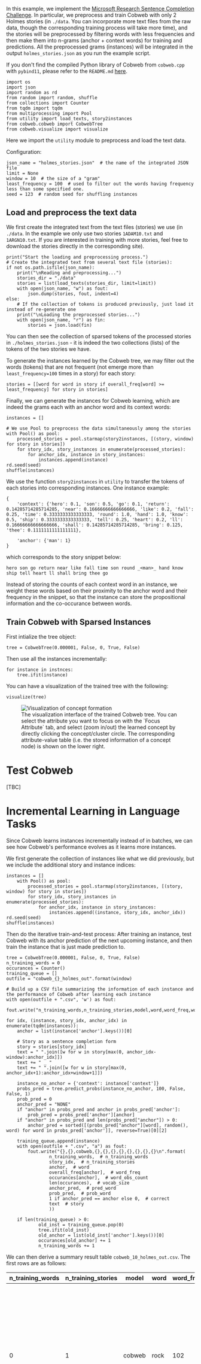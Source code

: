 In this example, we implement the [Microsoft Research Sentence Completion Challenge](https://www.microsoft.com/en-us/research/project/msr-sentence-completion-challenge/overview/). In particular, we preprocess and train Cobweb with only 2 Holmes stories (in `./data`. You can incorporate more text files from the raw data, though the corresponding training process will take more time), and the stories will be preprocessed by filtering words with less frequencies and then make them into n-grams (anchor + context words) for training and predictions. All the preprocessed grams (instances) will be integrated in the output `holmes_stories.json` as you run the example script. 

If you don't find the compiled Python library of Cobweb from `cobweb.cpp` with `pybind11`, please refer to the `README.md` [here](https://github.com/Teachable-AI-Lab/cobweb/tree/main). 

    import os
    import json
    import random as rd
    from random import random, shuffle
    from collections import Counter
    from tqdm import tqdm
    from multiprocessing import Pool
    from utility import load_texts, story2instances
    from cobweb.cobweb import CobwebTree
    from cobweb.visualize import visualize

Here we import the `utility` module to preprocess and load the text data.

Configuration:

    json_name = "holmes_stories.json"  # the name of the integrated JSON file
    limit = None
    window = 10  # the size of a "gram"
    least_frequency = 100  # used to filter out the words having frequency less than some specified one.
    seed = 123  # random seed for shuffling instances


## Load and preprocess the text data

We first create the integrated text from the text files (stories) we use (in `./data`. In the example we only use two stories `1ADAM10.txt` and `1ARGN10.txt`. If you are interested in training with more stories, feel free to download the stories directly in the corresponding site).

    print("Start the loading and preprocessing process.")
    # Create the integrated text from several text file (stories):
    if not os.path.isfile(json_name):
        print("\nReading and preprocessing...")
        stories_dir = "./data"
        stories = list(load_texts(stories_dir, limit=limit))
        with open(json_name, "w") as fout:
            json.dump(stories, fout, indent=4)
    else:
        # If the collection of tokens is produced previously, just load it instead of re-generate one
        print("\nLoading the preprocessed stories...")
        with open(json_name, "r") as fin:
            stories = json.load(fin)

You can then see the collection of sparsed tokens of the processed stories in `./holmes_stories.json` - it is  indeed the two collections (lists) of the tokens of the two stories we have.

To generate the instances learned by the Cobweb tree, we may filter out the words (tokens) that are not frequent (not emerge more than `least_frequency=100` times in a story) for each story:

    stories = [[word for word in story if overall_freq[word] >= least_frequency] for story in stories]

Finally, we can generate the instances for Cobweb learning, which are indeed the grams each with an anchor word and its context words:

    instances = []

    # We use Pool to preprocess the data simultaneously among the stories
    with Pool() as pool:
        processed_stories = pool.starmap(story2instances, [(story, window) for story in stories])
        for story_idx, story_instances in enumerate(processed_stories):
            for anchor_idx, instance in story_instances:
                instances.append(instance)
    rd.seed(seed)
    shuffle(instances)

We use the function `story2instances` in `utility` to transfer the tokens of each stories into corresponding instances. One instance example:

    {
        'context': {'hero': 0.1, 'son': 0.5, 'go': 0.1, 'return': 0.14285714285714285, 'near': 0.16666666666666666, 'like': 0.2, 'fall': 0.25, 'time': 0.3333333333333333, 'round': 1.0, 'hand': 1.0, 'know': 0.5, 'ship': 0.3333333333333333, 'tell': 0.25, 'heart': 0.2, 'll': 0.16666666666666666, 'shall': 0.14285714285714285, 'bring': 0.125, 'thee': 0.1111111111111111}, 
        
        'anchor': {'man': 1}
    }

which corresponds to the story snippet below:

    hero son go return near like fall time son round _<man>_ hand know ship tell heart ll shall bring thee go

Instead of storing the counts of each context word in an instance, we weight these words based on their proximity to the anchor word and their frequency in the snippet, so that the instance can store the propositional information and the co-occurance between words.


## Train Cobweb with Sparsed Instances

First intialize the tree object:

    tree = CobwebTree(0.000001, False, 0, True, False)

Then use all the instances incrementally:

    for instance in instnces:
        tree.ifit(instance)

You can have a visualization of the trained tree with the following:

    visualize(tree)

<figure>
    <img src="./viz-example.png"
         alt="Visualization of concept formation">
    <figcaption>The visualization interface of the trained Cobweb tree. You can select the attribute you want to focus on with the `Focus Attribute` tab, and select (zoom in/out) the learned concept by directly clicking the concept/cluster circle. The corresponding attribute-value table (i.e. the stored information of a concept node) is shown on the lower right. </figcaption>
</figure>

# Test Cobweb

[TBC]

# Incremental Learning in Language Tasks

Since Cobweb learns instances incrementally instead of in batches, we can see how Cobweb's performance evolves as it learns more instances.

We first generate the collection of instances like what we did previously, but we include the additional story and instance indices:

    instances = []
        with Pool() as pool:
            processed_stories = pool.starmap(story2instances, [(story, window) for story in stories])
            for story_idx, story_instances in enumerate(processed_stories):
                for anchor_idx, instance in story_instances:
                    instances.append((instance, story_idx, anchor_idx))
    rd.seed(seed)
    shuffle(instances)

Then do the iterative train-and-test process: After training an instance, test Cobweb with its anchor prediction of the next upcoming instance, and then train the instance that is just made prediction to.

    tree = CobwebTree(0.000001, False, 0, True, False)
    n_training_words = 0
    occurances = Counter()
    training_queue = []
    outfile = "cobweb_{}_holmes_out".format(window)

    # Build up a CSV file summarizing the information of each instance and the performance of Cobweb after learning each instance
    with open(outfile + ".csv", 'w') as fout:
            fout.write("n_training_words,n_training_stories,model,word,word_freq,word_obs_count,vocab_size,pred_word,prob_word,correct,story\n")

    for idx, (instance, story_idx, anchor_idx) in enumerate(tqdm(instances)):
        anchor = list(instance['anchor'].keys())[0]

        # Story as a sentence completion form
        story = stories[story_idx]
        text = " ".join([w for w in story[max(0, anchor_idx-window):anchor_idx]])
        text += " _ "
        text += " ".join([w for w in story[max(0, anchor_idx+1):anchor_idx+window+1]])

        instance_no_anchor = {'context': instance['context']}
        probs_pred = tree.predict_probs(instance_no_anchor, 100, False, False, 1)
        prob_pred = 0
        anchor_pred = "NONE"
        if "anchor" in probs_pred and anchor in probs_pred['anchor']:
            prob_pred = probs_pred['anchor'][anchor]
        if "anchor" in probs_pred and len(probs_pred["anchor"]) > 0:
            anchor_pred = sorted([(probs_pred["anchor"][word], random(), word) for word in probs_pred['anchor']], reverse=True)[0][2]

        training_queue.append(instance)
        with open(outfile + ".csv", "a") as fout:
            fout.write("{},{},cobweb,{},{},{},{},{},{},{},{}\n".format(
                    n_training_words,  # n_training_words
                    story_idx,  # n_training_stories
                    anchor,  # word
                    overall_freq[anchor],  # word_freq
                    occurances[anchor],  # word_obs_count
                    len(occurances),  # vocab_size
                    anchor_pred,  # pred_word
                    prob_pred,  # prob_word
                    1 if anchor_pred == anchor else 0,  # correct
                    text  # story
                    ))

        if len(training_queue) > 0:
                old_inst = training_queue.pop(0)
                tree.ifit(old_inst)
                old_anchor = list(old_inst['anchor'].keys())[0]
                occurances[old_anchor] += 1
                n_training_words += 1

We can then derive a summary result table `cobweb_10_holmes_out.csv`. The first rows are as follows:

| n_training_words  |  n_training_stories | model |  word  |  word_freq  | word_obs_count | vocab_size | pred_word |  prob_word  | correct | story |
| -----  |  ----- | ----- |  -----  |  -----  | ----- | ----- | ----- |  -----  | ----- | -------------------------------------------- |
| 0  | 1  | cobweb  | rock  |  102 | 0 |  0  | NONE  |  0  | 0  | far like hero ll ship like sea rock ship hand _ ship like rock rock god man ship hero time sea |
| 1 |  1  | cobweb | thou  |  184| 0  | 1   |rock  |  0  | 0  | hero ship land son hand ll bring come let ship _ thy god thou take far ll spake heart son fall|
| 2  | 0   |cobweb | take  |  142| 0  | 2  | thou |   0  | 0  | adam word god come day adam god fall night adam _ eve return cave see fall adam eve adam say eve|

Here are the descriptions of the result table columns:

| Column | Description |
| --- | ----------- |
| `n_training_words` | The number of instances used to trained in the iteration, or simply the iteration number |
| `n_training_stories` | The index of the story that the instance is from |
| `model` | Model used in the iteration. The value for this example should be `cobweb` |
| `word` | The ground-truth anchor word of the tested instance |
| `word_freq` | The frequency of the anchor word in the stories processed |
| `word_obs_count` | The encountering times of the anchor word so far |
| `vocab_size` | The number of anchor words learned by Cobweb so far |
| `pred_word` | The anchor word prediction for the instance |
| `prob_word` | The predicted probability of the anchor word prediction made |
| `correct` | Whether the prediction is correct. 0 if incorrect, 1 if correct |
| `story` | The corresponding n-gram of the tested instance |


Further, you can derive the evolved learning curve of Cobweb based on the result table by entering the following in the terminal/command line in the current directory:

    python3 plot_curve.py cobweb_10_holmes_out.csv

Like the figure in the following:

<figure>
    <img src="./example-learning-curve.png"
         alt="Example Learning Curve Visualization">
    <figcaption>Example of the output learning curve figure. Top: Number of instances learned vs. Predicted probability of the anchor word of the most recent instance. Bottom: Number of instances learned vs. Accuracy of the batch of instances </figcaption>
</figure>

Which are the anchor word predicted probability evolutions and the accuracy evolutions summarized every `window_size=100` instances.

----------------------

To see how Cobweb is implemented, please direct to the `README.md` [here](https://github.com/Teachable-AI-Lab/cobweb).



